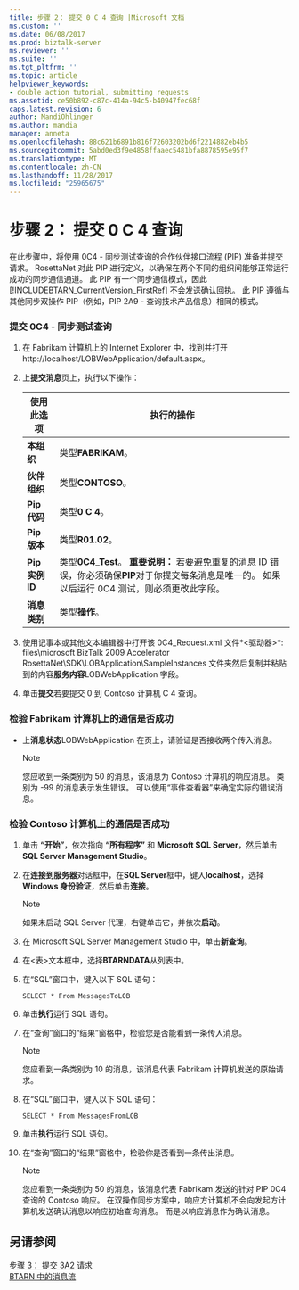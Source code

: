 ```yaml
---
title: 步骤 2： 提交 0 C 4 查询 |Microsoft 文档
ms.custom: ''
ms.date: 06/08/2017
ms.prod: biztalk-server
ms.reviewer: ''
ms.suite: ''
ms.tgt_pltfrm: ''
ms.topic: article
helpviewer_keywords:
- double action tutorial, submitting requests
ms.assetid: ce50b892-c87c-414a-94c5-b40947fec68f
caps.latest.revision: 6
author: MandiOhlinger
ms.author: mandia
manager: anneta
ms.openlocfilehash: 88c621b6891b816f72603202bd6f2214882eb4b5
ms.sourcegitcommit: 5abd0ed3f9e4858ffaaec5481bfa8878595e95f7
ms.translationtype: MT
ms.contentlocale: zh-CN
ms.lasthandoff: 11/28/2017
ms.locfileid: "25965675"
---
```

# <a name="step-2-submitting-a-0c4-query"></a>步骤 2： 提交 0 C 4 查询
在此步骤中，将使用 0C4 - 同步测试查询的合作伙伴接口流程 (PIP) 准备并提交请求。 RosettaNet 对此 PIP 进行定义，以确保在两个不同的组织间能够正常运行成功的同步通信通道。 此 PIP 有一个同步通信模式，因此 [!INCLUDE[BTARN_CurrentVersion_FirstRef](../../includes/btarn-currentversion-firstref-md.md)] 不会发送确认回执。 此 PIP 遵循与其他同步双操作 PIP（例如，PIP 2A9 - 查询技术产品信息）相同的模式。  
  
### <a name="to-submit-a-0c4---synchronous-test-query"></a>提交 0C4 - 同步测试查询  
  
1.  在 Fabrikam 计算机上的 Internet Explorer 中，找到并打开 http://localhost/LOBWebApplication/default.aspx。  
  
2.  上**提交消息**页上，执行以下操作：  
  
    |使用此选项|执行的操作|  
    |--------------|----------------|  
    |**本组织**|类型**FABRIKAM**。|  
    |**伙伴组织**|类型**CONTOSO**。|  
    |**Pip 代码**|类型**0 C 4**。|  
    |**Pip 版本**|类型**R01.02**。|  
    |**Pip 实例 ID**|类型**0C4_Test**。 **重要说明：** 若要避免重复的消息 ID 错误，你必须确保**PIP**对于你提交每条消息是唯一的。 如果以后运行 0C4 测试，则必须更改此字段。|  
    |**消息类别**|类型**操作**。|  
  
3.  使用记事本或其他文本编辑器中打开该 0C4_Request.xml 文件*\<驱动器\>*: files\microsoft BizTalk 2009 Accelerator RosettaNet\SDK\LOBApplication\SampleInstances 文件夹然后复制并粘贴到的内容**服务内容**LOBWebApplication 字段。  
  
4.  单击**提交**若要提交 0 到 Contoso 计算机 C 4 查询。  
  
### <a name="to-verify-successful-communication-on-the-fabrikam-computer"></a>检验 Fabrikam 计算机上的通信是否成功  
  
-   上**消息状态**LOBWebApplication 在页上，请验证是否接收两个传入消息。  
  
    > [!NOTE]
    >  您应收到一条类别为 50 的消息，该消息为 Contoso 计算机的响应消息。 类别为 -99 的消息表示发生错误。 可以使用“事件查看器”来确定实际的错误消息。  
  
### <a name="to-verify-successful-communication-on-the-contoso-computer"></a>检验 Contoso 计算机上的通信是否成功  
  
1.  单击 **“开始”**，依次指向 **“所有程序”** 和 **Microsoft SQL Server**，然后单击 **SQL Server Management Studio**。  
  
2.  在**连接到服务器**对话框中，在**SQL Server**框中，键入**localhost**，选择**Windows 身份验证**，然后单击**连接**。  
  
    > [!NOTE]
    >  如果未启动 SQL Server 代理，右键单击它，并依次**启动**。  
  
3.  在 Microsoft SQL Server Management Studio 中，单击**新查询**。  
  
4.  在\<表\>文本框中，选择**BTARNDATA**从列表中。  
  
5.  在“SQL”窗口中，键入以下 SQL 语句：  
  
    ```  
    SELECT * From MessagesToLOB  
    ```  
  
6.  单击**执行**运行 SQL 语句。  
  
7.  在“查询”窗口的“结果”窗格中，检验您是否能看到一条传入消息。  
  
    > [!NOTE]
    >  您应看到一条类别为 10 的消息，该消息代表 Fabrikam 计算机发送的原始请求。  
  
8.  在“SQL”窗口中，键入以下 SQL 语句：  
  
    ```  
    SELECT * From MessagesFromLOB  
    ```  
  
9. 单击**执行**运行 SQL 语句。  
  
10. 在“查询”窗口的“结果”窗格中，检验你是否看到一条传出消息。  
  
    > [!NOTE]
    >  您应看到一条类别为 50 的消息，该消息代表 Fabrikam 发送的针对 PIP 0C4 查询的 Contoso 响应。 在双操作同步方案中，响应方计算机不会向发起方计算机发送确认消息以响应初始查询消息。 而是以响应消息作为确认消息。  
  
## <a name="see-also"></a>另请参阅  
 [步骤 3： 提交 3A2 请求](../../adapters-and-accelerators/accelerator-rosettanet/step-3-submitting-a-3a2-request.md)   
 [BTARN 中的消息流](../../adapters-and-accelerators/accelerator-rosettanet/message-flow-in-btarn.md)